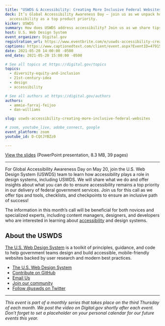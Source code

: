 ```yaml
---
title: "USWDS & Accessibility: Creating More Inclusive Federal Websites"
deck: It’s Global Accessibility Awareness Day — join us as we unpack how we “do”
  accessibility as a top product priority.
kicker: USWDS
summary: How does USWDS address accessibility? Join us as we share tips and tools for addressing accessibility throughout the lifecycle!
host: U.S. Web Design System
event_organizer: Digital.gov
registration_url: https://www.eventbrite.com/e/uswds-accessibility-creating-more-inclusive-federal-websites-tickets-153670680141
captions: https://www.captionedtext.com/client/event.aspx?EventID=4791585&CustomerID=321
date: 2021-05-20 14:00:00 -0500
end_date: 2021-05-20 15:00:00 -0500

# See all topics at https://digital.gov/topics
topics:
  - diversity-equity-and-inclusion
  - 21st-century-idea
  - design
  - accessibility

# See all authors at https://digital.gov/authors
authors:
  - ammie-farraj-feijoo
  - dan-williams

slug: uswds-accessibility-creating-more-inclusive-federal-websites

# zoom, youtube_live, adobe_connect, google
event_platform: zoom
youtube_id: D-CQtJYBZz0

---
```


[View the slides](https://designsystem.digital.gov/files/monthly-calls/uswds-monthly-call-may-2021-distro.pptx) (PowerPoint presentation, 8.3 MB, 39 pages)

---

For Global Accessibility Awareness Day on May 20, join the U.S. Web Design System (USWDS) team to learn how accessibility plays a role in design systems, including USWDS. We will share what we do and offer insights about what you can do to ensure accessibility remains a top priority in our delivery of federal government services. Join us for this call as we offer tips and tools, checklists, and checkpoints to ensure an inclusive path of success!

The information in this month’s call will be beneficial for both novices and specialized experts, including content managers, designers, and developers who are interested in learning about [accessibility](https://digital.gov/topics/accessibility/) and design systems.

## About the USWDS

[The U.S. Web Design System](https://designsystem.digital.gov/) is a toolkit of principles, guidance, and code to help government teams design and build accessible, mobile-friendly websites backed by user research and modern best practices.

* [The U.S. Web Design System](https://designsystem.digital.gov/)
* [Contribute on GitHub](https://github.com/uswds/uswds/issues)
* [Email Us](mailto:uswds@support.digitalgov.gov)
* [Join our community](https://digital.gov/communities/uswds/)
* [Follow @uswds on Twitter](https://twitter.com/uswds)

- - -

*This event is part of a monthly series that takes place on the third Thursday of each month. We post the video on Digital.gov shortly after each event. Don’t forget to set a placeholder on your personal calendar for our future events this year.*
